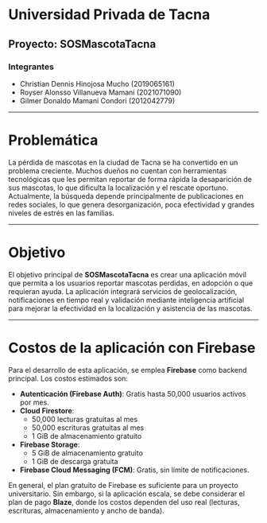# Universidad Privada de Tacna

## Proyecto: SOSMascotaTacna

### Integrantes
- Christian Dennis Hinojosa Mucho (2019065161)
- Royser Alonsso Villanueva Mamani (2021071090)
- Gilmer Donaldo Mamani Condori (2012042779)

---

# Problemática

La pérdida de mascotas en la ciudad de Tacna se ha convertido en un problema creciente. Muchos dueños no cuentan con herramientas tecnológicas que les permitan reportar de forma rápida la desaparición de sus mascotas, lo que dificulta la localización y el rescate oportuno. Actualmente, la búsqueda depende principalmente de publicaciones en redes sociales, lo que genera desorganización, poca efectividad y grandes niveles de estrés en las familias.

---

# Objetivo

El objetivo principal de **SOSMascotaTacna** es crear una aplicación móvil que permita a los usuarios reportar mascotas perdidas, en adopción o que requieran ayuda. La aplicación integrará servicios de geolocalización, notificaciones en tiempo real y validación mediante inteligencia artificial para mejorar la efectividad en la localización y asistencia de las mascotas. 

---

# Costos de la aplicación con Firebase

Para el desarrollo de esta aplicación, se emplea **Firebase** como backend principal. Los costos estimados son:

- **Autenticación (Firebase Auth)**: Gratis hasta 50,000 usuarios activos por mes.
- **Cloud Firestore**: 
  - 50,000 lecturas gratuitas al mes
  - 50,000 escrituras gratuitas al mes
  - 1 GiB de almacenamiento gratuito
- **Firebase Storage**:
  - 5 GiB de almacenamiento gratuito
  - 1 GiB de descarga gratuita
- **Firebase Cloud Messaging (FCM)**: Gratis, sin límite de notificaciones.

En general, el plan gratuito de Firebase es suficiente para un proyecto universitario. Sin embargo, si la aplicación escala, se debe considerar el plan de pago **Blaze**, donde los costos dependen del uso real (lecturas, escrituras, almacenamiento y ancho de banda).

